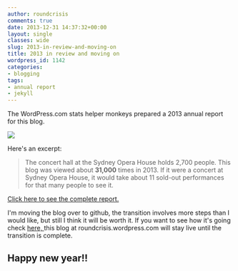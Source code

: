 ```yaml
---
author: roundcrisis
comments: true
date: 2013-12-31 14:37:32+00:00
layout: single
classes: wide
slug: 2013-in-review-and-moving-on
title: 2013 in review and moving on
wordpress_id: 1142
categories:
- blogging
tags:
- annual report
- jekyll
---
```


The WordPress.com stats helper monkeys prepared a 2013 annual report for this blog.

[![](http://www.wordpress.com/wp-content/mu-plugins/annual-reports/img/2012-emailteaser.png)](http://roundcrisis.com/2013/annual-report/)

Here's an excerpt:


> The concert hall at the Sydney Opera House holds 2,700 people. This blog was viewed about **31,000** times in 2013. If it were a concert at Sydney Opera House, it would take about 11 sold-out performances for that many people to see it.


[Click here to see the complete report.](http://roundcrisis.wordpress.com/2013/annual-report/)

I'm moving the blog over to github, the transition involves more steps than I would like, but still I think it will be worth it. If you want to see how it's going check [here, ](http://andrea.github.io/)this blog at roundcrisis.wordpress.com will stay live until the transition is complete.


## Happy new year!!
